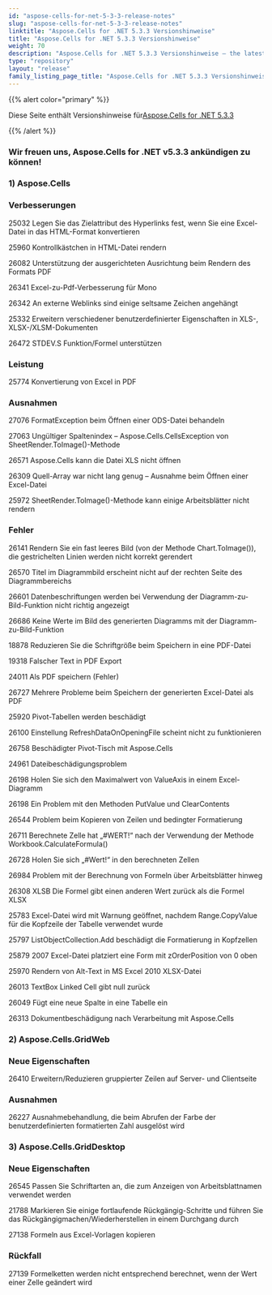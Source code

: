 ```yaml
---
id: "aspose-cells-for-net-5-3-3-release-notes"
slug: "aspose-cells-for-net-5-3-3-release-notes"
linktitle: "Aspose.Cells for .NET 5.3.3 Versionshinweise"
title: "Aspose.Cells for .NET 5.3.3 Versionshinweise"
weight: 70
description: "Aspose.Cells for .NET 5.3.3 Versionshinweise – the latest updates and fixes."
type: "repository"
layout: "release"
family_listing_page_title: "Aspose.Cells for .NET 5.3.3 Versionshinweise"
---
```

{{% alert color="primary" %}} 

 Diese Seite enthält Versionshinweise für[Aspose.Cells for .NET 5.3.3](https://releases.aspose.com/cells/net/new-releases/aspose.cells-for-.net-5.3.3/)

{{% /alert %}} 
### **Wir freuen uns, Aspose.Cells for .NET v5.3.3 ankündigen zu können!**
### **1) Aspose.Cells**
### **Verbesserungen**
 25032 Legen Sie das Zielattribut des Hyperlinks fest, wenn Sie eine Excel-Datei in das HTML-Format konvertieren

 25960 Kontrollkästchen in HTML-Datei rendern

 26082 Unterstützung der ausgerichteten Ausrichtung beim Rendern des Formats PDF

 26341 Excel-zu-Pdf-Verbesserung für Mono

 26342 An externe Weblinks sind einige seltsame Zeichen angehängt

 25332 Erweitern verschiedener benutzerdefinierter Eigenschaften in XLS-, XLSX-/XLSM-Dokumenten

 26472 STDEV.S Funktion/Formel unterstützen
### **Leistung**
 25774 Konvertierung von Excel in PDF
### **Ausnahmen**
 27076 FormatException beim Öffnen einer ODS-Datei behandeln

 27063 Ungültiger Spaltenindex – Aspose.Cells.CellsException von SheetRender.ToImage()-Methode

26571 Aspose.Cells kann die Datei XLS nicht öffnen

 26309 Quell-Array war nicht lang genug – Ausnahme beim Öffnen einer Excel-Datei

 25972 SheetRender.ToImage()-Methode kann einige Arbeitsblätter nicht rendern
### **Fehler**
 26141 Rendern Sie ein fast leeres Bild (von der Methode Chart.ToImage()), die gestrichelten Linien werden nicht korrekt gerendert

 26570 Titel im Diagrammbild erscheint nicht auf der rechten Seite des Diagrammbereichs

 26601 Datenbeschriftungen werden bei Verwendung der Diagramm-zu-Bild-Funktion nicht richtig angezeigt

 26686 Keine Werte im Bild des generierten Diagramms mit der Diagramm-zu-Bild-Funktion

 18878 Reduzieren Sie die Schriftgröße beim Speichern in eine PDF-Datei

 19318 Falscher Text in PDF Export

 24011 Als PDF speichern (Fehler)

 26727 Mehrere Probleme beim Speichern der generierten Excel-Datei als PDF

 25920 Pivot-Tabellen werden beschädigt

 26100 Einstellung RefreshDataOnOpeningFile scheint nicht zu funktionieren

 26758 Beschädigter Pivot-Tisch mit Aspose.Cells

 24961 Dateibeschädigungsproblem

26198 Holen Sie sich den Maximalwert von ValueAxis in einem Excel-Diagramm

 26198 Ein Problem mit den Methoden PutValue und ClearContents

 26544 Problem beim Kopieren von Zeilen und bedingter Formatierung

 26711 Berechnete Zelle hat „#WERT!“ nach der Verwendung der Methode Workbook.CalculateFormula()

 26728 Holen Sie sich „#Wert!“ in den berechneten Zellen

 26984 Problem mit der Berechnung von Formeln über Arbeitsblätter hinweg

 26308 XLSB Die Formel gibt einen anderen Wert zurück als die Formel XLSX

 25783 Excel-Datei wird mit Warnung geöffnet, nachdem Range.CopyValue für die Kopfzeile der Tabelle verwendet wurde

 25797 ListObjectCollection.Add beschädigt die Formatierung in Kopfzellen

 25879 2007 Excel-Datei platziert eine Form mit zOrderPosition von 0 oben

 25970 Rendern von Alt-Text in MS Excel 2010 XLSX-Datei

 26013 TextBox Linked Cell gibt null zurück

 26049 Fügt eine neue Spalte in eine Tabelle ein

 26313 Dokumentbeschädigung nach Verarbeitung mit Aspose.Cells
### **2) Aspose.Cells.GridWeb**
### **Neue Eigenschaften**
26410 Erweitern/Reduzieren gruppierter Zeilen auf Server- und Clientseite
### **Ausnahmen**
 26227 Ausnahmebehandlung, die beim Abrufen der Farbe der benutzerdefinierten formatierten Zahl ausgelöst wird
### **3) Aspose.Cells.GridDesktop**
### **Neue Eigenschaften**
 26545 Passen Sie Schriftarten an, die zum Anzeigen von Arbeitsblattnamen verwendet werden

 21788 Markieren Sie einige fortlaufende Rückgängig-Schritte und führen Sie das Rückgängigmachen/Wiederherstellen in einem Durchgang durch

 27138 Formeln aus Excel-Vorlagen kopieren
### **Rückfall**
 27139 Formelketten werden nicht entsprechend berechnet, wenn der Wert einer Zelle geändert wird
